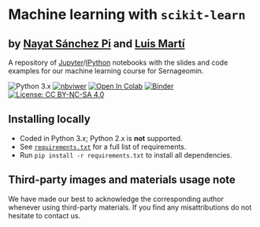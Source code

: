 # Machine learning with `scikit-learn`

## by [Nayat Sánchez Pi](http://www.nayatsanchezpi.com) and [Luis Martí](http://lmarti.com)

A repository of [Jupyter](https://www.jupyter.org)/[IPython](https://www.ipython.org) notebooks with the slides and code examples for our machine learning course for Sernageomin.

![Python 3.x](https://img.shields.io/badge/python-3.x-green.svg)
[![nbviwer](https://img.shields.io/badge/view%20in-nbviewer-orange.svg)](http://nbviewer.jupyter.org/github/lmarti/ml-sklearn-sernageomin/tree/master/)
[![Open In Colab](https://colab.research.google.com/assets/colab-badge.svg)](https://colab.research.google.com/github/lmarti/ml-sklearn-sernageomin)
[![Binder](https://mybinder.org/badge.svg)](https://mybinder.org/v2/gh/lmarti/ml-sklearn-sernageomin/master)
[![License: CC BY-NC-SA 4.0](https://img.shields.io/badge/license-CC%20BY--NC--SA%204.0-lightgrey.svg)](http://creativecommons.org/licenses/by-nc-sa/4.0/)

## Installing locally

* Coded in Python 3.x; Python 2.x is **not** supported.
* See [`requirements.txt`](https://github.com/lmarti/machine-learning/blob/master/requirements.txt) for a full list of requirements.
* Run `pip install -r requirements.txt` to install all dependencies.

## Third-party images and materials usage note

We have made our best to acknowledge the corresponding author whenever using third-party materials. If you find any misattributions do not hesitate to contact us.
